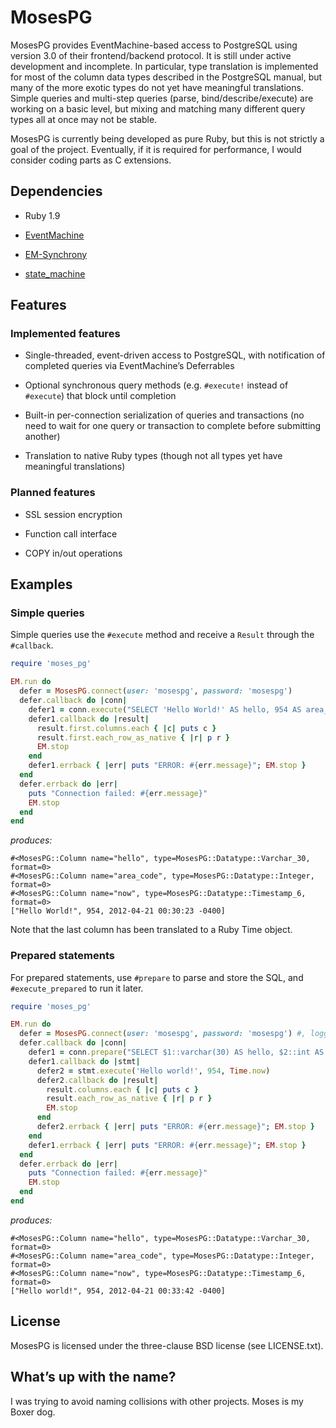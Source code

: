 # MosesPG

MosesPG provides EventMachine-based access to PostgreSQL using version 3.0 of
their frontend/backend protocol. It is still under active development and
incomplete. In particular, type translation is implemented for most of the
column data types described in the PostgreSQL manual, but many of the more
exotic types do not yet have meaningful translations. Simple queries and
multi-step queries (parse, bind/describe/execute) are working on a basic level,
but mixing and matching many different query types all at once may not be
stable.

MosesPG is currently being developed as pure Ruby, but this is not strictly a
goal of the project. Eventually, if it is required for performance, I would
consider coding parts as C extensions.

## Dependencies

* Ruby 1.9

* [EventMachine](https://github.com/eventmachine/eventmachine)

* [EM-Synchrony](https://github.com/igrigorik/em-synchrony)

* [state_machine](https://github.com/pluginaweek/state_machine)

## Features

### Implemented features

* Single-threaded, event-driven access to PostgreSQL, with notification of
  completed queries via EventMachine&rsquo;s Deferrables

* Optional synchronous query methods (e.g. `#execute!` instead of `#execute`)
  that block until completion

* Built-in per-connection serialization of queries and transactions (no need to
  wait for one query or transaction to complete before submitting another)

* Translation to native Ruby types (though not all types yet have meaningful
  translations)

### Planned features

* SSL session encryption

* Function call interface

* COPY in/out operations

## Examples

### Simple queries

Simple queries use the `#execute` method and receive a `Result` through the `#callback`.

```ruby
require 'moses_pg'

EM.run do
  defer = MosesPG.connect(user: 'mosespg', password: 'mosespg')
  defer.callback do |conn|
    defer1 = conn.execute("SELECT 'Hello World!' AS hello, 954 AS area_code, localtimestamp AS now")
    defer1.callback do |result|
      result.first.columns.each { |c| puts c }
      result.first.each_row_as_native { |r| p r }
      EM.stop
    end
    defer1.errback { |err| puts "ERROR: #{err.message}"; EM.stop }
  end
  defer.errback do |err|
    puts "Connection failed: #{err.message}"
    EM.stop
  end
end
```

_produces:_

    #<MosesPG::Column name="hello", type=MosesPG::Datatype::Varchar_30, format=0>
    #<MosesPG::Column name="area_code", type=MosesPG::Datatype::Integer, format=0>
    #<MosesPG::Column name="now", type=MosesPG::Datatype::Timestamp_6, format=0>
    ["Hello World!", 954, 2012-04-21 00:30:23 -0400]

Note that the last column has been translated to a Ruby Time object.

### Prepared statements

For prepared statements, use `#prepare` to parse and store the SQL, and `#execute_prepared`
to run it later.

```ruby
require 'moses_pg'

EM.run do
  defer = MosesPG.connect(user: 'mosespg', password: 'mosespg') #, logger: logger)
  defer.callback do |conn|
    defer1 = conn.prepare("SELECT $1::varchar(30) AS hello, $2::int AS area_code, $3::timestamp AS now")
    defer1.callback do |stmt|
      defer2 = stmt.execute('Hello world!', 954, Time.now)
      defer2.callback do |result|
        result.columns.each { |c| puts c }
        result.each_row_as_native { |r| p r }
        EM.stop
      end
      defer2.errback { |err| puts "ERROR: #{err.message}"; EM.stop }
    end
    defer1.errback { |err| puts "ERROR: #{err.message}"; EM.stop }
  end
  defer.errback do |err|
    puts "Connection failed: #{err.message}"
    EM.stop
  end
end
```

_produces:_

    #<MosesPG::Column name="hello", type=MosesPG::Datatype::Varchar_30, format=0>
    #<MosesPG::Column name="area_code", type=MosesPG::Datatype::Integer, format=0>
    #<MosesPG::Column name="now", type=MosesPG::Datatype::Timestamp_6, format=0>
    ["Hello world!", 954, 2012-04-21 00:33:42 -0400]

## License

MosesPG is licensed under the three-clause BSD license (see LICENSE.txt).

## What&rsquo;s up with the name?

I was trying to avoid naming collisions with other projects. Moses is my Boxer
dog.
